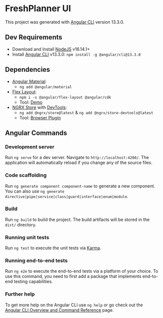 # FreshPlanner UI

This project was generated with [Angular CLI](https://github.com/angular/angular-cli) version 13.3.0.

## Dev Requirements

* Download and Install [NodeJS](https://nodejs.org/) v16.14.1+
* Install [Angular CLI](https://github.com/angular/angular-cli) v13.3.0: `npm install -g @angular/cli@13.3.0`

## Dependencies

* [Angular Material](https://material.angular.io/guide/getting-started):
  * `ng add @angular/material`
* [Flex Layout](https://github.com/angular/flex-layout):
  * `npm i -s @angular/flex-layout @angular/cdk`
  * Tool: [Demo](https://tburleson-layouts-demos.firebaseapp.com/#/docs)
* [NGRX Store](https://ngrx.io/guide/store) with [DevTools](https://ngrx.io/guide/store-devtools):
  * `ng add @ngrx/store@latest` & `ng add @ngrx/store-devtools@latest`
  * Tool: [Browser Plugin](https://chrome.google.com/webstore/detail/redux-devtools/lmhkpmbekcpmknklioeibfkpmmfibljd)

## Angular Commands

### Development server

Run `ng serve` for a dev server. Navigate to `http://localhost:4200/`. The application will automatically reload if you
change any of the source files.

### Code scaffolding

Run `ng generate component component-name` to generate a new component. You can also
use `ng generate directive|pipe|service|class|guard|interface|enum|module`.

### Build

Run `ng build` to build the project. The build artifacts will be stored in the `dist/` directory.

### Running unit tests

Run `ng test` to execute the unit tests via [Karma](https://karma-runner.github.io).

### Running end-to-end tests

Run `ng e2e` to execute the end-to-end tests via a platform of your choice. To use this command, you need to first add a
package that implements end-to-end testing capabilities.

### Further help

To get more help on the Angular CLI use `ng help` or go check out
the [Angular CLI Overview and Command Reference](https://angular.io/cli) page.
